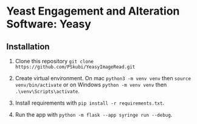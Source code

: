 # Yeast Engagement and Alteration Software: Yeasy

## Installation

1. Clone this repository `git clone https://github.com/PSkubi/YeasyImageRead.git`

2. Create virtual environment. On mac `python3 -m venv venv` then `source venv/bin/activate` or on Windows `python -m venv venv` then `.\venv\Scripts\activate`.

3. Install requirements with `pip install -r requirements.txt`.

4. Run the app with `python -m flask --app syringe run --debug`.
